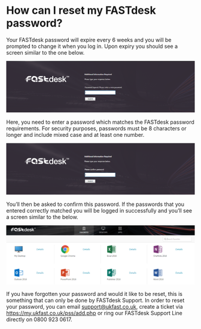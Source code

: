 # How can I reset my FASTdesk password?

Your FASTdesk password will expire every 6 weeks and you will be prompted to change it when you log in. Upon expiry you should see a
screen similar to the one below.

![Image133](files/Image133.png)

Here, you need to enter a password which matches the FASTdesk password requirements. For security purposes, passwords must be 8
characters or longer and include mixed case and at least one number.

![Image134](files/Image134.png)

You’ll then be asked to confirm this password. If the passwords that you entered correctly matched you will be logged in
successfully and you’ll see a screen similar to the below.

![Image135](files/Image135.png)

If you have forgotten your password and would it like to be reset, this is something that can only be done by FASTdesk Support. In order to reset your password, you can email support@ukfast.co.uk, create a ticket via https://my.ukfast.co.uk/pss/add.php or ring our FASTdesk Support Line directly on 0800 923 0617.
